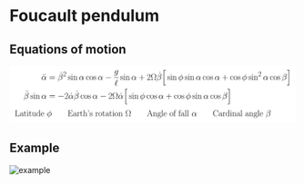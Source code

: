 # Foucault pendulum

## Equations of motion

![ode](./ode_foucault.png)

## Example
![example](./foucault_pendulum.gif)
